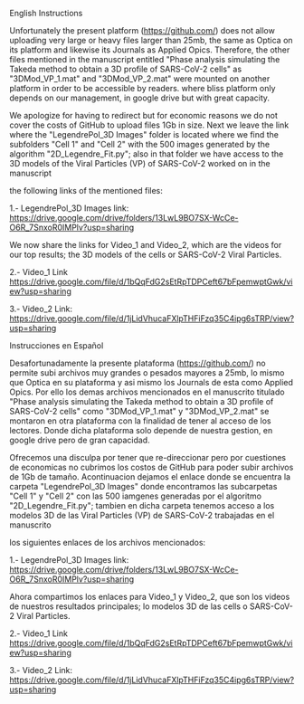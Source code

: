 English Instructions

Unfortunately the present platform (https://github.com/) does not allow uploading very large or heavy files larger than 25mb,
the same as Optica on its platform and likewise its Journals as Applied Opics. Therefore, the other files mentioned
in the manuscript entitled "Phase analysis simulating the Takeda method to obtain a 3D profile of SARS-CoV-2 cells" as
"3DMod_VP_1.mat" and "3DMod_VP_2.mat" were mounted on another platform in order to be accessible by readers. where bliss
platform only depends on our management, in google drive but with great capacity.

We apologize for having to redirect but for economic reasons we do not cover the costs of GitHub to upload
files 1Gb in size. Next we leave the link where the "LegendrePol_3D Images" folder is located where we find the
subfolders "Cell 1" and "Cell 2" with the 500 images generated by the algorithm "2D_Legendre_Fit.py"; also in that folder
we have access to the 3D models of the Viral Particles (VP) of SARS-CoV-2 worked on in the manuscript

the following links of the mentioned files:

1.- LegendrePol_3D Images link: https://drive.google.com/drive/folders/13LwL9BO7SX-WcCe-O6R_7SnxoR0IMPlv?usp=sharing

We now share the links for Video_1 and Video_2, which are the videos for our top results; the 3D models of the cells
or SARS-CoV-2 Viral Particles.

2.- Video_1 Link https://drive.google.com/file/d/1bQqFdG2sEtRpTDPCeft67bFpemwptGwk/view?usp=sharing

3.- Video_2 Link: https://drive.google.com/file/d/1jLidVhucaFXlpTHFiFzq35C4ipg6sTRP/view?usp=sharing


Instrucciones en Español

Desafortunadamente la presente plataforma (https://github.com/) no permite subi archivos muy grandes o pesados mayores a 25mb, 
lo mismo que Optica en su plataforma y asi mismo los Journals de esta como Applied Opics. Por ello los demas archivos mencionados 
en el manuscrito titulado "Phase analysis simulating the Takeda method to obtain a 3D profile of SARS-CoV-2 cells" como
"3DMod_VP_1.mat" y "3DMod_VP_2.mat" se montaron en otra plataforma con la finalidad de tener al acceso de los lectores. Donde dicha 
plataforma solo depende de nuestra gestion, en google drive pero de gran capacidad.

Ofrecemos una disculpa por tener que re-direccionar pero por cuestiones de economicas no cubrimos los costos de GitHub para poder subir
archivos de 1Gb de tamaño. Acontinuacion dejamos el enlace donde se encuentra la carpeta "LegendrePol_3D Images" donde encontramos las 
subcarpetas "Cell 1" y "Cell 2" con las 500 iamgenes generadas por el algoritmo "2D_Legendre_Fit.py"; tambien en dicha carpeta 
tenemos acceso a los modelos 3D de las Viral Particles (VP) de SARS-CoV-2 trabajadas en el manuscrito

los siguientes enlaces de los archivos mencionados:

1.- LegendrePol_3D Images    link: https://drive.google.com/drive/folders/13LwL9BO7SX-WcCe-O6R_7SnxoR0IMPlv?usp=sharing

Ahora compartimos los enlaces para Video_1 y Video_2, que son los videos de nuestros resultados principales; lo modelos 3D de las cells
o SARS-CoV-2 Viral Particles.

2.- Video_1           Link   https://drive.google.com/file/d/1bQqFdG2sEtRpTDPCeft67bFpemwptGwk/view?usp=sharing

3.- Video_2           Link:  https://drive.google.com/file/d/1jLidVhucaFXlpTHFiFzq35C4ipg6sTRP/view?usp=sharing

